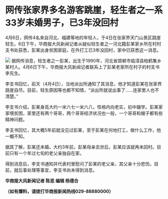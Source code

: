 # 网传张家界多名游客跳崖，轻生者之一系33岁未婚男子，已3年没回村

4月6日，网传4名来自河北、福建等地的年轻人，于4日在张家界天门山景区跳崖轻生。6日下午，华商报大风新闻记者从疑似轻生者之一河北籍彭某家乡所在村村支书处获悉，彭某出身贫困家庭，在外打工已3年没回村，家中已获悉这一消息。

![](https://inews.gtimg.com/om_bt/Okk-6huqlmCl3UXnbCXYjv6nk2D6sZVPIgUXiQR6ph0cMAA/1000)
据网传消息，轻生者之一彭某，出生于1990年，河北省邯郸市临漳县柏鹤集乡某村人。4月6日下午，华商报大风新闻记者联系上了彭某老家所在村子的村支书李先生。

李支书回忆，前天（4月4日），当地派出所通知了其消息，他才知道彭某在张家界跳崖自尽。目前，轻生原因等也都不知情，“派出所就说出事了……连家里人也不清楚。”

李支书介绍，彭某身高大约一米六七一米六八，性格内向老实，初中辍学。彭某家家境贫困，家里还有两个哥哥，两个哥哥经济状况也一般，一个哥哥和嫂子都有些精神问题。

李支书回忆，其大概5年前就没见过彭某，至于彭某在何地打工，做什么工作，他一概不知。

据其了解，彭某还未婚，大约3年前，彭某母亲去世后，彭某应该就再未回村。目前只有一个年过七旬的老父亲独自在家。

得到消息后，李支书通知并代表村里慰问了彭某的老父亲，其父亲十分悲伤。目前，就后事处理等事宜，李支书尚未得到消息。

**华商报大风新闻记者 陈思 编辑 杨德合**

**（如有爆料，请拨打华商报新闻热线029-88880000）**

